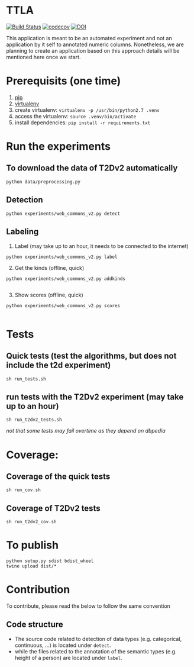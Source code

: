 # TTLA

[![Build Status](https://ahmad88me.semaphoreci.com/badges/ttla/branches/master.svg?key=7b050606-3d80-4698-a022-a3d6d1464203)](https://ahmad88me.semaphoreci.com/projects/ttla)
[![codecov](https://codecov.io/gh/oeg-upm/ttla/branch/master/graph/badge.svg)](https://codecov.io/gh/oeg-upm/ttla)
[![DOI](https://zenodo.org/badge/DOI/10.5281/zenodo.2619306.svg)](https://doi.org/10.5281/zenodo.2619306)


This application is meant to be an automated experiment and not
an application by it self to annotated numeric columns. Nonetheless, 
we are planning to create an application based on this approach
details will be mentioned here once we start.


# Prerequisits (one time)
1. [pip](https://pip.pypa.io/en/stable/installing/) 
2. [virtualenv](https://virtualenv.pypa.io/en/latest/)
3. create virtualenv: `virtualenv -p /usr/bin/python2.7 .venv`
4. access the virtualenv: `source .venv/bin/activate`
5. install dependencies: `pip install -r requirements.txt`


<!-- 
# Run the web
1.  access the virtualenv: `source .venv/bin/activate`
2.  run the web app: `python app.py`
3.  visit `http://127.0.0.1:5000` in your local browser
-->

# Run the experiments

## To download the data of T2Dv2 automatically
```
python data/preprocessing.py
```
## Detection
```
python experiments/web_commons_v2.py detect
```
## Labeling
1. Label (may take up to an hour, it needs to be connected to the internet)
```
python experiments/web_commons_v2.py label
```
2. Get the kinds (offline, quick)
```
python experiments/web_commons_v2.py addkinds
 
```
3. Show scores (offline, quick)
```
python experiments/web_commons_v2.py scores
 
```


# Tests
## Quick tests (test the algorithms, but does not include the t2d experiment)
```
sh run_tests.sh
```
## run tests with the T2Dv2 experiment (may take up to an hour)
```
sh run_t2dv2_tests.sh
```
*not that some tests may fail overtime as they depend on dbpedia*

# Coverage: 
## Coverage of the quick tests
```
sh run_cov.sh
```
## Coverage of T2Dv2 tests
```
sh run_t2dv2_cov.sh
```

# To publish
```
python setup.py sdist bdist_wheel
twine upload dist/*
```

# Contribution 
To contribute, please read the below to follow the same convention

## Code structure
* The source code related to detection of data types (e.g. categorical, continuous, ...) is located under `detect`.
* while the files related to the annotation of the semantic types (e.g. height of a person) are located under `label`.

